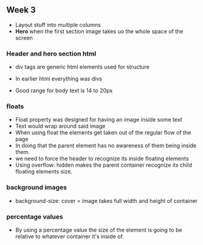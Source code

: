 ## Week 3

- Layout stuff into multiple columns
- **Hero** when the first section image takes uo the whole space of the screen

### Header and hero section html
- div tags are generic html elements used for structure
- In earlier html everything was divs

- Good range for body text is 14 to 20px


### floats
- Float property was designed  for having an image inside some text
- Text would wrap around said image
- When using float the elements get taken out of the regular flow of the page
- In doing that the parent element has no awareness of them being inside them.
- we need to force the header to recognize its inside floating elements
- Using overflow: hidden makes the parent container recognize its child floating elements size.

### background images
- background-size: cover = image takes full width and height of container


### percentage values
- By using a percentage value the size of the element is going to be relative to whatever container it's inside of.